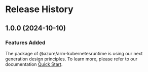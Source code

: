 # Release History
    
## 1.0.0 (2024-10-10)

### Features Added

The package of @azure/arm-kubernetesruntime is using our next generation design principles. To learn more, please refer to our documentation [Quick Start](https://aka.ms/azsdk/js/mgmt/quickstart).
